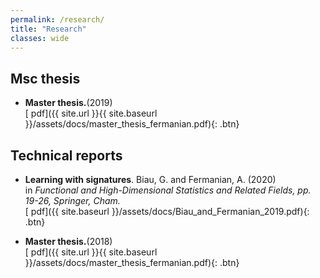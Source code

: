 ```yaml
---
permalink: /research/
title: "Research"
classes: wide
---
```



## Msc thesis

* **Master thesis.**(2019)  
[<i class="fas fa-file-pdf"></i> pdf]({{ site.url }}{{ site.baseurl }}/assets/docs/master_thesis_fermanian.pdf){: .btn}

## Technical reports

* **Learning with signatures**. Biau, G. and Fermanian, A. (2020)  
in *Functional and High-Dimensional Statistics and Related Fields, pp. 19-26, Springer, Cham.*  
[<i class="fas fa-file-pdf"></i> pdf]({{ site.baseurl }}/assets/docs/Biau_and_Fermanian_2019.pdf){: .btn}

* **Master thesis.**(2018)  
[<i class="fas fa-file-pdf"></i> pdf]({{ site.url }}{{ site.baseurl }}/assets/docs/master_thesis_fermanian.pdf){: .btn}






